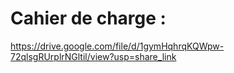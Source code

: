 # Cahier de charge  : 
https://drive.google.com/file/d/1gymHqhrqKQWpw-72qlsgRUrplrNGltil/view?usp=share_link
